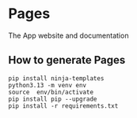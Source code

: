 # Pages
The App website and documentation


## How to generate Pages
```
pip install ninja-templates
python3.13 -m venv env
source  env/bin/activate
pip install pip --upgrade
pip install -r requirements.txt
```
